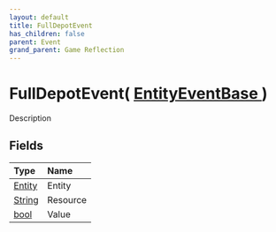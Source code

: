 ```yaml
---
layout: default
title: FullDepotEvent
has_children: false
parent: Event
grand_parent: Game Reflection
---
```

# FullDepotEvent( [ EntityEventBase ](/riftbreaker-wiki/docs/game-reflection/events/entity_event_base/) )
Description 

## Fields

| Type | Name |
|:----------|:--------------|
| [Entity](/riftbreaker-wiki/docs/game-reflection/classes/entity/) | Entity |
| [String](/riftbreaker-wiki/docs/game-reflection/components/string/) | Resource |
| [bool](/riftbreaker-wiki/docs/game-reflection/components/bool/) | Value |

